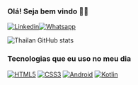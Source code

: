 ### Olá! Seja bem vindo ✋🏼

[![Linkedin](https://img.shields.io/badge/LinkedIn-0077B5?style=for-the-badge&logo=linkedin&logoColor=white)](https://www.linkedin.com/in/thailan-godoy-81a537148/)[![Whatsapp](https://img.shields.io/badge/WhatsApp-25D366?style=for-the-badge&logo=whatsapp&logoColor=white)](https://wa.me/5521987189565)

![Thailan GitHub stats](https://github-readme-stats.vercel.app/api?username=ThailanDev&show_icons=true&theme=transparent)


### Tecnologias que eu uso no meu dia
 [![HTML5](https://img.shields.io/badge/HTML5-E34F26?style=for-the-badge&logo=html5&logoColor=white)]() [![CSS3](https://img.shields.io/badge/CSS3-1572B6?style=for-the-badge&logo=css3&logoColor=white)]()  [![Android](https://img.shields.io/badge/Android_Studio-3DDC84?style=for-the-badge&logo=android-studio&logoColor=white)]() [![Kotlin](https://img.shields.io/badge/Kotlin-0095D5?&style=for-the-badge&logo=kotlin&logoColor=white)]()
